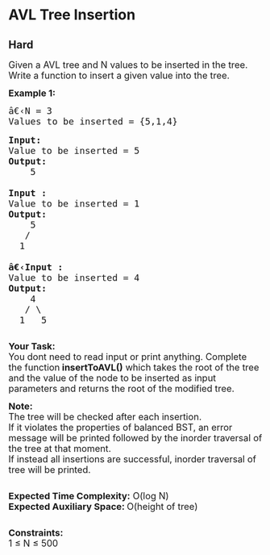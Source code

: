 # AVL Tree Insertion
## Hard
<div class="problems_problem_content__Xm_eO"><p><span style="font-size:18px">Given a AVL tree and N values to be inserted in the tree. Write a function to insert a given value into the tree.</span></p>

<p><span style="font-size:18px"><strong>Example 1:</strong></span></p>

<pre><span style="font-size:18px">â€‹N = 3
Values to be inserted = {5,1,4}</span>

<span style="font-size:18px"><strong>Input:      </strong>
Value to be inserted = 5
<strong>Output:</strong>
    5

</span><span style="font-size:18px"><strong>Input :      </strong>
Value to be inserted = 1
<strong>Output:</strong>
    5
   /
  1

</span><span style="font-size:18px"><strong>â€‹Input :      </strong>
Value to be inserted = 4
<strong>Output:</strong>
    4
   / \
  1   5</span></pre>

<p><br>
<span style="font-size:18px"><strong>Your Task: &nbsp;</strong><br>
You dont need to read input or print anything. Complete the function<strong> insertToAVL()</strong> which takes the root of the tree and the value of the node to be inserted as input parameters and returns the root of the modified tree.</span></p>

<p><span style="font-size:18px"><strong>Note:</strong><br>
The tree will be checked after each insertion.&nbsp;<br>
If it violates the properties of balanced BST, an error message will be printed followed by the inorder traversal of the tree at that moment.<br>
If instead all insertions are successful, inorder traversal of tree will be printed.</span></p>

<p><br>
<span style="font-size:18px"><strong>Expected Time Complexity:</strong> O(log N)<br>
<strong>Expected Auxiliary Space: </strong>O(height of tree)</span></p>

<p><br>
<span style="font-size:18px"><strong>Constraints:</strong><br>
1 ≤ N ≤ 500</span></p>
</div>